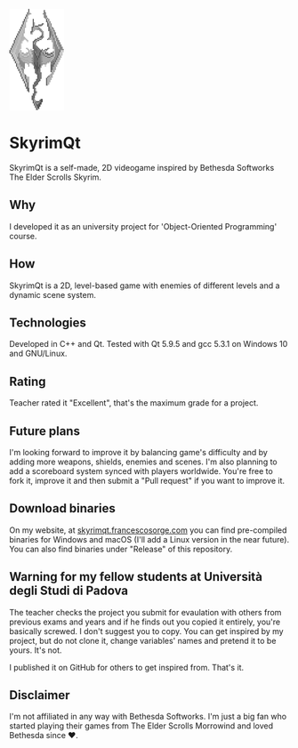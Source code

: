 ![SkyrimQt Logo](/images/logo.png)
# SkyrimQt
SkyrimQt is a self-made, 2D videogame inspired by Bethesda Softworks The Elder Scrolls Skyrim.

## Why
I developed it as an university project for 'Object-Oriented Programming' course.

## How
SkyrimQt is a 2D, level-based game with enemies of different levels and a dynamic scene system.

## Technologies
Developed in C++ and Qt. Tested with Qt 5.9.5 and gcc 5.3.1 on Windows 10 and GNU/Linux.

## Rating
Teacher rated it "Excellent", that's the maximum grade for a project.

## Future plans
I'm looking forward to improve it by balancing game's difficulty and by adding more weapons, shields, enemies and scenes.
I'm also planning to add a scoreboard system synced with players worldwide.
You're free to fork it, improve it and then submit a "Pull request" if you want to improve it.

## Download binaries
On my website, at [skyrimqt.francescosorge.com](https://skyrimqt.francescosorge.com) you can find pre-compiled binaries for Windows and macOS (I'll add a Linux version in the near future).
You can also find binaries under "Release" of this repository.

## Warning for my fellow students at Università degli Studi di Padova
The teacher checks the project you submit for evaulation with others from previous exams and years and if he finds out you copied it entirely, you're basically screwed. I don't suggest you to copy. You can get inspired by my project, but do not clone it, change variables' names and pretend it to be yours. It's not.

I published it on GitHub for others to get inspired from. That's it.

## Disclaimer
I'm not affiliated in any way with Bethesda Softworks. I'm just a big fan who started playing their games from The Elder Scrolls Morrowind and loved Bethesda since ❤️.
